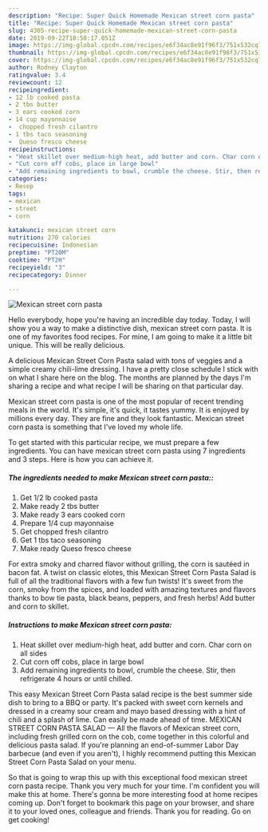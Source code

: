 ```yaml
---
description: "Recipe: Super Quick Homemade Mexican street corn pasta"
title: "Recipe: Super Quick Homemade Mexican street corn pasta"
slug: 4305-recipe-super-quick-homemade-mexican-street-corn-pasta
date: 2019-09-22T18:58:17.051Z
image: https://img-global.cpcdn.com/recipes/e6f34ac8e91f96f3/751x532cq70/mexican-street-corn-pasta-recipe-main-photo.jpg
thumbnail: https://img-global.cpcdn.com/recipes/e6f34ac8e91f96f3/751x532cq70/mexican-street-corn-pasta-recipe-main-photo.jpg
cover: https://img-global.cpcdn.com/recipes/e6f34ac8e91f96f3/751x532cq70/mexican-street-corn-pasta-recipe-main-photo.jpg
author: Rodney Clayton
ratingvalue: 3.4
reviewcount: 12
recipeingredient:
- 12 lb cooked pasta
- 2 tbs butter
- 3 ears cooked corn
- 14 cup mayonnaise
-  chopped fresh cilantro
- 1 tbs taco seasoning
-  Queso fresco cheese
recipeinstructions:
- "Heat skillet over medium-high heat, add butter and corn. Char corn on all sides"
- "Cut corn off cobs, place in large bowl"
- "Add remaining ingredients to bowl, crumble the cheese. Stir, then refrigerate 4 hours or until chilled."
categories:
- Resep
tags:
- mexican
- street
- corn

katakunci: mexican street corn
nutrition: 270 calories
recipecuisine: Indonesian
preptime: "PT20M"
cooktime: "PT2H"
recipeyield: "3"
recipecategory: Dinner

---
```



![Mexican street corn pasta](https://img-global.cpcdn.com/recipes/e6f34ac8e91f96f3/751x532cq70/mexican-street-corn-pasta-recipe-main-photo.jpg)

Hello everybody, hope you're having an incredible day today. Today, I will show you a way to make a distinctive dish, mexican street corn pasta. It is one of my favorites food recipes. For mine, I am going to make it a little bit unique. This will be really delicious.

A delicious Mexican Street Corn Pasta salad with tons of veggies and a simple creamy chili-lime dressing. I have a pretty close schedule I stick with on what I share here on the blog. The months are planned by the days I&#39;m sharing a recipe and what recipe I will be sharing on that particular day.

Mexican street corn pasta is one of the most popular of recent trending meals in the world. It's simple, it's quick, it tastes yummy. It is enjoyed by millions every day. They are fine and they look fantastic. Mexican street corn pasta is something that I've loved my whole life.


To get started with this particular recipe, we must prepare a few ingredients. You can have mexican street corn pasta using 7 ingredients and 3 steps. Here is how you can achieve it.

##### The ingredients needed to make Mexican street corn pasta::

1. Get 1/2 lb cooked pasta
1. Make ready 2 tbs butter
1. Make ready 3 ears cooked corn
1. Prepare 1/4 cup mayonnaise
1. Get  chopped fresh cilantro
1. Get 1 tbs taco seasoning
1. Make ready  Queso fresco cheese


For extra smoky and charred flavor without grilling, the corn is sautéed in bacon fat. A twist on classic elotes, this Mexican Street Corn Pasta Salad is full of all the traditional flavors with a few fun twists! It&#39;s sweet from the corn, smoky from the spices, and loaded with amazing textures and flavors thanks to bow tie pasta, black beans, peppers, and fresh herbs! Add butter and corn to skillet. 

##### Instructions to make Mexican street corn pasta:

1. Heat skillet over medium-high heat, add butter and corn. Char corn on all sides
1. Cut corn off cobs, place in large bowl
1. Add remaining ingredients to bowl, crumble the cheese. Stir, then refrigerate 4 hours or until chilled.


This easy Mexican Street Corn Pasta salad recipe is the best summer side dish to bring to a BBQ or party. It&#39;s packed with sweet corn kernels and dressed in a creamy sour cream and mayo based dressing with a hint of chili and a splash of lime. Can easily be made ahead of time. MEXICAN STREET CORN PASTA SALAD — All the flavors of Mexican street corn, including fresh grilled corn on the cob, come together in this colorful and delicious pasta salad. If you&#39;re planning an end-of-summer Labor Day barbecue (and even if you aren&#39;t), I highly recommend putting this Mexican Street Corn Pasta Salad on your menu. 

So that is going to wrap this up with this exceptional food mexican street corn pasta recipe. Thank you very much for your time. I'm confident you will make this at home. There's gonna be more interesting food at home recipes coming up. Don't forget to bookmark this page on your browser, and share it to your loved ones, colleague and friends. Thank you for reading. Go on get cooking!
